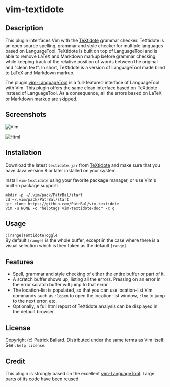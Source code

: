 # vim-textidote

## Description

This plugin interfaces Vim with the [TeXtidote][TeXtidote] grammar checker.  TeXtidote is an open source spelling, grammar and style checker for multiple languages based on LanguageTool.  TeXtidote is built on top of LanguageTool and is able to remove LaTeX and Markdown markup before grammar checking, while keeping track of the relative position of words between the original and "clean text". In short, TeXtidote is a version of LanguageTool made blind to LaTeX and Markdown markup.

The plugin [vim-LanguageTool][vim-LanguageTool] is a full-featured interface of LanguageTool with Vim.  This plugin offers the same clean interface based on TeXtidote instead of LanguageTool. As a consequence, all the errors based on LaTeX or Markdown markup are skipped.

## Screenshots

![Vim](./screenshots/Screenshots-vim.png)

![Html](./screenshots/Screenshots-html.png)

## Installation

Download the latest `textidote.jar` from [TeXtidote][TeXtidote] and make sure that you have Java version 8 or later installed on your system.

Install `vim-textidote` using your favorite package manager, or use Vim's built-in package support:

    mkdir -p ~/.vim/pack/PatrBal/start
    cd ~/.vim/pack/PatrBal/start
    git clone https://github.com/PatrBal/vim-textidote
    vim -u NONE -c "helptags vim-textidote/doc" -c q


## Usage
`:[range]TeXtidoteToggle`  
By default `[range]` is the whole buffer, except in the case where there is a visual selection which is then taken as the default `[range]`.


## Features
 - Spell, grammar and style checking of either the entire buffer or part of it.
 - A scratch buffer shows up, listing all the errors.  Pressing <Enter> on an error in the error scratch buffer will jump to that error.
 - The location-list is populated, so that you can use location-list Vim commands such as `:lopen` to open the location-list window, `:lne` to jump to the next error, etc.
 - Optionally, a full html report of TeXtidote analysis can be displayed in the default browser.


## License

Copyright (c) Patrick Ballard.  Distributed under the same terms as Vim itself.
See `:help license`.


## Credit

This plugin is strongly based on the excellent [vim-LanguageTool][vim-LanguageTool].  Large parts of its code have been reused.


[TeXtidote]: https://sylvainhalle.github.io/textidote
[vim-LanguageTool]: https://github.com/dpelle/vim-LanguageTool
